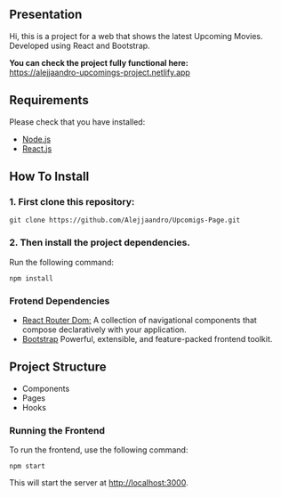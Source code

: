 ## Presentation
Hi, this is a project for a web that shows the latest Upcoming Movies.  
Developed using React and Bootstrap.
 
**You can check the project fully functional here:**  
https://alejjaandro-upcomings-project.netlify.app

## Requirements
Please check that you have installed:
- [Node.js](https://nodejs.org/es)
- [React.js](https://es.react.dev)

## How To Install
### 1. First clone this repository:
```
git clone https://github.com/Alejjaandro/Upcomigs-Page.git
```
### 2. Then install the project dependencies.
Run the following command:
```
npm install
```

### Frotend Dependencies

- [React Router Dom:](https://github.com/remix-run/react-router#readme) A collection of navigational components that compose declaratively with your application.
- [Bootstrap](https://getbootstrap.com/) Powerful, extensible, and feature-packed frontend toolkit.

## Project Structure
- Components
- Pages
- Hooks

### Running the Frontend

To run the frontend, use the following command: 
```
npm start
```
This will start the server at <http://localhost:3000>.
